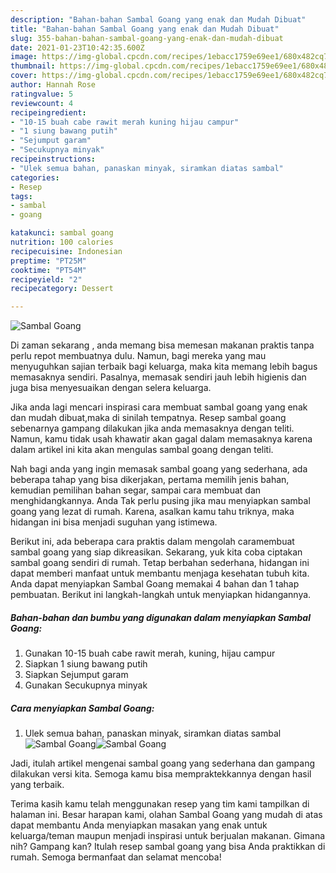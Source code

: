```yaml
---
description: "Bahan-bahan Sambal Goang yang enak dan Mudah Dibuat"
title: "Bahan-bahan Sambal Goang yang enak dan Mudah Dibuat"
slug: 355-bahan-bahan-sambal-goang-yang-enak-dan-mudah-dibuat
date: 2021-01-23T10:42:35.600Z
image: https://img-global.cpcdn.com/recipes/1ebacc1759e69ee1/680x482cq70/sambal-goang-foto-resep-utama.jpg
thumbnail: https://img-global.cpcdn.com/recipes/1ebacc1759e69ee1/680x482cq70/sambal-goang-foto-resep-utama.jpg
cover: https://img-global.cpcdn.com/recipes/1ebacc1759e69ee1/680x482cq70/sambal-goang-foto-resep-utama.jpg
author: Hannah Rose
ratingvalue: 5
reviewcount: 4
recipeingredient:
- "10-15 buah cabe rawit merah kuning hijau campur"
- "1 siung bawang putih"
- "Sejumput garam"
- "Secukupnya minyak"
recipeinstructions:
- "Ulek semua bahan, panaskan minyak, siramkan diatas sambal"
categories:
- Resep
tags:
- sambal
- goang

katakunci: sambal goang 
nutrition: 100 calories
recipecuisine: Indonesian
preptime: "PT25M"
cooktime: "PT54M"
recipeyield: "2"
recipecategory: Dessert

---
```



![Sambal Goang](https://img-global.cpcdn.com/recipes/1ebacc1759e69ee1/680x482cq70/sambal-goang-foto-resep-utama.jpg)

Di zaman  sekarang , anda memang bisa memesan makanan praktis tanpa perlu repot membuatnya dulu. Namun, bagi mereka yang mau menyuguhkan sajian terbaik bagi keluarga, maka kita memang lebih bagus memasaknya sendiri. Pasalnya, memasak sendiri jauh lebih higienis dan juga bisa menyesuaikan dengan selera keluarga.

Jika anda lagi mencari inspirasi cara membuat sambal goang yang enak dan mudah dibuat,maka di sinilah tempatnya. Resep sambal goang  sebenarnya gampang dilakukan jika anda memasaknya dengan teliti. Namun, kamu tidak usah khawatir akan gagal dalam memasaknya 
karena dalam artikel ini kita akan mengulas sambal goang dengan teliti.  



Nah bagi anda yang ingin memasak sambal goang yang sederhana, ada beberapa tahap yang bisa dikerjakan, pertama memilih jenis bahan, kemudian pemilihan bahan segar, sampai cara membuat dan menghidangkannya. Anda Tak perlu pusing jika mau menyiapkan sambal goang yang lezat di rumah. Karena, asalkan kamu  tahu triknya, maka hidangan ini bisa menjadi suguhan yang istimewa.

Berikut ini, ada beberapa cara praktis  dalam mengolah caramembuat sambal goang yang siap dikreasikan. Sekarang, yuk kita coba ciptakan sambal goang sendiri di rumah. Tetap berbahan sederhana, hidangan ini dapat memberi manfaat untuk membantu menjaga kesehatan tubuh kita. Anda dapat menyiapkan Sambal Goang memakai 4 bahan dan 1 tahap pembuatan. Berikut ini langkah-langkah untuk menyiapkan hidangannya.

<!--inarticleads1-->

##### Bahan-bahan dan bumbu yang digunakan dalam menyiapkan Sambal Goang:

1. Gunakan 10-15 buah cabe rawit merah, kuning, hijau campur
1. Siapkan 1 siung bawang putih
1. Siapkan Sejumput garam
1. Gunakan Secukupnya minyak




<!--inarticleads2-->

##### Cara menyiapkan Sambal Goang:

1. Ulek semua bahan, panaskan minyak, siramkan diatas sambal
<img src="https://img-global.cpcdn.com/steps/1e9de11dd7f98a97/160x128cq70/sambal-goang-langkah-memasak-1-foto.jpg" alt="Sambal Goang"><img src="https://img-global.cpcdn.com/steps/efc1421b9ccd1d4b/160x128cq70/sambal-goang-langkah-memasak-1-foto.jpg" alt="Sambal Goang">



Jadi, itulah artikel mengenai  sambal goang  yang sederhana dan gampang dilakukan versi kita. Semoga kamu bisa mempraktekkannya dengan hasil yang terbaik. 

Terima kasih kamu telah menggunakan resep yang tim kami tampilkan di halaman ini. Besar harapan kami, olahan  Sambal Goang yang mudah di atas dapat membantu Anda menyiapkan masakan yang enak untuk keluarga/teman maupun menjadi inspirasi untuk berjualan makanan. Gimana nih? Gampang kan? Itulah resep sambal goang yang bisa Anda praktikkan di rumah. Semoga bermanfaat dan selamat mencoba!

